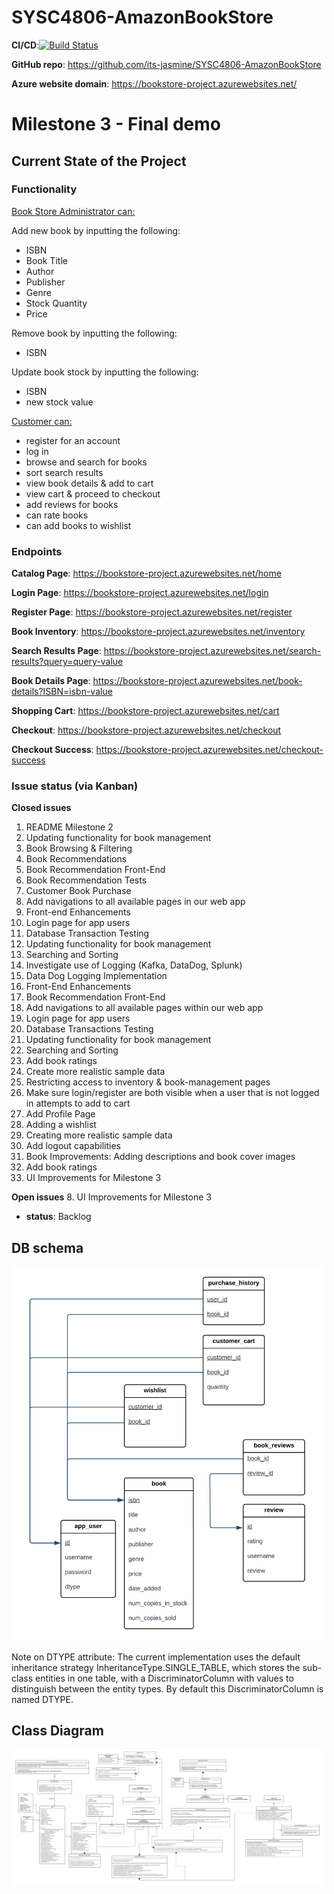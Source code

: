 # SYSC4806-AmazonBookStore

**CI/CD**:[![Build Status](https://github.com/its-jasmine/SYSC4806-AmazonBookStore/actions/workflows/maven.yml/badge.svg)](https://github.com/its-jasmine/SYSC4806-AmazonBookStore/actions)

**GitHub repo**: https://github.com/its-jasmine/SYSC4806-AmazonBookStore

**Azure website domain**: https://bookstore-project.azurewebsites.net/

# Milestone 3 - Final demo

## Current State of the Project

### Functionality

<ins>Book Store Administrator can:</ins>

Add new book by inputting the following:
- ISBN
- Book Title
- Author
- Publisher
- Genre
- Stock Quantity
- Price

Remove book by inputting the following:
- ISBN

Update book stock by inputting the following:
- ISBN
- new stock value

<ins>Customer can:</ins>
- register for an account
- log in
- browse and search for books
- sort search results
- view book details & add to cart 
- view cart & proceed to checkout
- add reviews for books
- can rate books
- can add books to wishlist



### Endpoints 
**Catalog Page**: https://bookstore-project.azurewebsites.net/home

**Login Page**: https://bookstore-project.azurewebsites.net/login

**Register Page**: https://bookstore-project.azurewebsites.net/register

**Book Inventory**: https://bookstore-project.azurewebsites.net/inventory

**Search Results Page**: https://bookstore-project.azurewebsites.net/search-results?query=query-value

**Book Details Page**: https://bookstore-project.azurewebsites.net/book-details?ISBN=isbn-value

**Shopping Cart**: https://bookstore-project.azurewebsites.net/cart

**Checkout**: https://bookstore-project.azurewebsites.net/checkout

**Checkout Success**: https://bookstore-project.azurewebsites.net/checkout-success



### Issue status (via Kanban) 
**Closed issues**
1. README Milestone 2
2. Updating functionality for book management
3. Book Browsing & Filtering
4. Book Recommendations
5. Book Recommendation Front-End
6. Book Recommendation Tests
7. Customer Book Purchase
8. Add navigations to all available pages in our web app
9. Front-end Enhancements
10. Login page for app users 
11. Database Transaction Testing 
12. Updating functionality for book management 
13. Searching and Sorting 
14. Investigate use of Logging (Kafka, DataDog, Splunk)
15. Data Dog Logging Implementation
16. Front-End Enhancements
17. Book Recommendation Front-End
18. Add navigations to all available pages within our web app
19. Login page for app users
20. Database Transactions Testing
21. Updating functionality for book management
22. Searching and Sorting
23. Add book ratings
24. Create more realistic sample data
25. Restricting access to inventory & book-management pages
26. Make sure login/register are both visible when a user that is not logged in attempts to add to cart
27. Add Profile Page
28. Adding a wishlist
29. Creating more realistic sample data
30. Add logout capabilities
31. Book Improvements: Adding descriptions and book cover images
32. Add book ratings
33. UI Improvements for Milestone 3


**Open issues** 
8. UI Improvements for Milestone 3

   - **status**: Backlog

## DB schema
<img src="src/main/resources/diagrams/db-schema-m3.png" alt="Alt text" width="500">


Note on DTYPE attribute: The current implementation uses the default inheritance strategy InheritanceType.SINGLE_TABLE, 
which stores the sub-class entities in one table, with a DiscriminatorColumn with values to distinguish between the entity types.
By default this DiscriminatorColumn is named DTYPE. 

## Class Diagram
<img src="src/main/resources/diagrams/class-diagram-m3.png" alt="Alt text" width="500">




